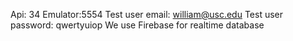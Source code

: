 Api: 34
Emulator:5554
Test user email: william@usc.edu
Test user password: qwertyuiop
We use Firebase for realtime database
